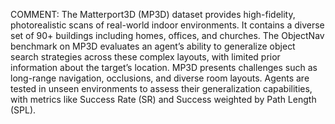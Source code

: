 COMMENT: The Matterport3D (MP3D) dataset provides high-fidelity, photorealistic scans of real-world indoor environments. It contains a diverse set of 90+ buildings including homes, offices, and churches. The ObjectNav benchmark on MP3D evaluates an agent’s ability to generalize object search strategies across these complex layouts, with limited prior information about the target’s location. MP3D presents challenges such as long-range navigation, occlusions, and diverse room layouts. Agents are tested in unseen environments to assess their generalization capabilities, with metrics like Success Rate (SR) and Success weighted by Path Length (SPL).
